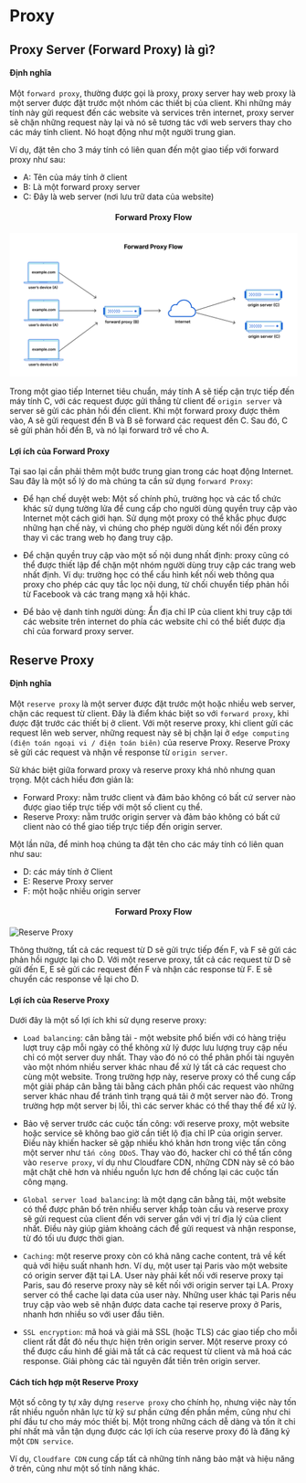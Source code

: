 # Proxy

## Proxy Server (Forward Proxy) là gì?

#### Định nghĩa

Một `forward proxy`, thường được gọi là proxy, proxy server hay web proxy là một server được đặt trước một nhóm các thiết bị của client. Khi những máy tính này gửi request đến các website và services trên internet, proxy server sẽ chặn những request này lại và nó sẽ tương tác với web servers thay cho các máy tính client. Nó hoạt động như một người trung gian.

Ví dụ, đặt tên cho 3 máy tính có liên quan đến một giao tiếp với forward proxy như sau:

- A: Tên của máy tính ở client
- B: Là một forward proxy server
- C: Đây là web server (nơi lưu trữ data của website)

<h4 style="text-align: center;">Forward Proxy Flow</h4>

![Forward Proxy (Proxy server)](/assets/img/forward_proxy_flow.png "Forward Proxy (Proxy server)")

Trong một giao tiếp Internet tiêu chuẩn, máy tính A sẽ tiếp cận trực tiếp đến máy tính C, với các request được gửi thẳng từ client đế `origin server` và server sẽ gửi các phản hồi đến client. Khi một forward proxy được thêm vào, A sẽ gửi request đến B và B sẽ forward các request đến C. Sau đó, C sẽ gửi phản hồi đến B, và nó lại forward trở về cho A.

#### Lợi ích của Forward Proxy

Tại sao lại cần phải thêm một bước trung gian trong các hoạt động Internet. Sau đây là một số lý do mà chúng ta cần sử dụng `forward Proxy`:

- Để hạn chế duyệt web: Một số chính phủ, trường học và các tổ chức khác sử dụng tường lửa để cung cấp cho người dùng quyền truy cập vào Internet một cách giới hạn. Sử dụng một proxy có thể khắc phục được những hạn chế này, vì chúng cho phép người dùng kết nối đến proxy thay vì các trang web họ đang truy cập.

- Để chặn quyền truy cập vào một số nội dung nhất định: proxy cũng có thể được thiết lập để chặn một nhóm người dùng truy cập các trang web nhất định. Ví dụ: trường học có thể cấu hình kết nối web thông qua proxy cho phép các quy tắc lọc nội dung, từ chối chuyển tiếp phản hồi từ Facebook và các trang mạng xã hội khác.

- Để bảo vệ danh tính người dùng: Ẩn địa chỉ IP của client khi truy cập tới các website trên internet do phía các website chỉ có thể biết được địa chỉ của forward proxy server.

## Reserve Proxy

#### Định nghĩa

Một `reserve proxy` là một server được đặt trước một hoặc nhiều web server, chặn các request từ client. Đây là điểm khác biệt so với `forward proxy`, khi được đặt trước các thiết bị ở client. Với một reserve proxy, khi client gửi các request lên web server, những request này sẽ bị chặn lại ở `edge computing (điện toán ngoại vi / điện toán biên)` của reserve Proxy. Reserve Proxy sẽ gửi các request và nhận về response từ `origin server`.

Sử khác biệt giữa forward proxy và reserve proxy khá nhỏ nhưng quan trọng. Một cách hiểu đơn giản là:

- Forward Proxy: nằm trước client và đảm bảo không có bất cứ server nào được giao tiếp trực tiếp với một số client cụ thể.
- Reserve Proxy: nằm trước origin server và đảm bảo không có bất cứ client nào có thể giao tiếp trực tiếp đến origin server.

Một lần nữa, để minh hoạ chúng ta đặt tên cho các máy tính có liên quan như sau:

- D: các máy tính ở Client
- E: Reserve Proxy server
- F: một hoặc nhiều origin server

<h4 style="text-align: center;">Forward Proxy Flow</h4>

![Reserve Proxy](/assets/img/reserve_proxy_flow.png "Reserve Proxy")

Thông thường, tất cả các request từ D sẽ gửi trực tiếp đến F, và F sẽ gửi các phản hồi ngược lại cho D. Với một reserve proxy, tất cả các request từ D sẽ gửi đến E, E sẽ gửi các request đến F và nhận các response từ F. E sẽ chuyển các response về lại cho D.

#### Lợi ích của Reserve Proxy

Dưới đây là một số lợi ích khi sử dụng reserve proxy:

- `Load balancing`: cân bằng tải - một website phổ biến với có hàng triệu lượt truy cập mỗi ngày có thể không xử lý được lưu lượng truy cập nếu chỉ có một server duy nhất. Thay vào đó nó có thể phân phối tài nguyên vào một nhóm nhiều server khác nhau để xử lý tất cả các request cho cùng một website. Trong trường hợp này, reserve proxy có thể cung cấp một giải pháp cân bằng tải bằng cách phân phối các request vào những server khác nhau để tránh tình trạng quá tải ở một server nào đó. Trong trường hợp một server bị lỗi, thì các server khác có thể thay thế để xử lý.

- Bảo vệ server trước các cuộc tấn công: với reserve proxy, một website hoặc service sẽ không bao giờ cần tiết lộ địa chỉ IP của origin server. Điều này khiến hacker sẽ gặp nhiều khó khăn hơn trong việc tấn công một server như `tấn công DDoS`. Thay vào đó, hacker chỉ có thể tấn công vào `reserve proxy`, ví dụ như Cloudfare CDN, những CDN này sẽ có bảo mật chặt chẽ hơn và nhiều nguồn lực hơn để chống lại các cuộc tấn công mạng.

- `Global server load balancing`: là một dạng cân bằng tải, một website có thể được phân bố trên nhiều server khắp toàn cầu và reserve proxy sẽ gửi request của client đến với server gần với vị trí địa lý của client nhất. Điều này giúp giảm khoảng cách để gửi request và nhận response, từ đó tối ưu được thời gian.

- `Caching`: một reserve proxy còn có khả năng cache content, trả về kết quả với hiệu suất nhanh hơn. Ví dụ, một user tại Paris vào một website có origin server đặt tại LA. User này phải kết nối với reserve proxy tại Paris, sau đó reserve proxy này sẽ kết nối với origin server tại LA. Proxy server có thể cache lại data của user này. Những user khác tại Paris nếu truy cập vào web sẽ nhận được data cache tại reserve proxy ở Paris, nhanh hơn nhiều so với user đầu tiên.

- `SSL encryption`: mã hoá và giải mã SSL (hoặc TLS) các giao tiếp cho mỗi client rất đắt đỏ nếu thực hiện trên origin server. Một reserve proxy có thể được cấu hình để giải mã tất cả các request từ client và mã hoá các response. Giải phòng các tài nguyên đắt tiền trên origin server.

#### Cách tích hợp một Reserve Proxy

Một số công ty tự xây dựng `reserve proxy` cho chính họ, nhưng việc này tốn rất nhiều nguồn nhân lực từ kỹ sư phần cứng đến phần mềm, cũng như chi phí đầu tư cho máy móc thiết bị. Một trong những cách dễ dàng và tốn ít chi phí nhất mà vẫn tận dụng được các lợi ích của reserve proxy đó là đăng ký một `CDN service`.

Ví dụ, `Cloudfare CDN` cung cấp tất cả những tính năng bảo mật và hiệu năng ở trên, cũng như một số tính năng khác.
